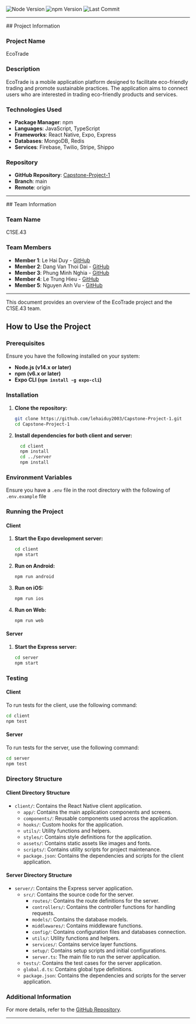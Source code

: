 ![Node Version](https://img.shields.io/badge/node-%3E%3D14.0.0-brightgreen)
![npm Version](https://img.shields.io/badge/npm-%3E%3D6.0.0-brightgreen)
![Last Commit](https://img.shields.io/github/last-commit/lehaiduy2003/Capstone-Project-1)

<hr/>
## Project Information

### Project Name

EcoTrade

### Description

EcoTrade is a mobile application platform designed to facilitate eco-friendly trading and promote sustainable practices.
The application aims to connect users who are interested in trading eco-friendly products and services.

### Technologies Used

- **Package Manager**: npm
- **Languages**: JavaScript, TypeScript
- **Frameworks**: React Native, Expo, Express
- **Databases**: MongoDB, Redis
- **Services**: Firebase, Twilio, Stripe, Shippo

### Repository

- **GitHub Repository**: [Capstone-Project-1](https://github.com/lehaiduy2003/Capstone-Project-1)
- **Branch**: main
- **Remote**: origin

<hr/>
## Team Information

### Team Name

C1SE.43

### Team Members

- **Member 1**: Le Hai Duy - [GitHub](https://github.com/lehaiduy2003)
- **Member 2**: Dang Van Thoi Dai - [GitHub](https://github.com/thoidai12234556)
- **Member 3**: Phung Minh Nghia - [GitHub](https://github.com/phungminhnghia)
- **Member 4**: Le Trung Hieu - [GitHub](https://github.com/trhieu2310)
- **Member 5**: Nguyen Anh Vu - [GitHub](https://github.com/vunguyenDev92)

<hr/>
This document provides an overview of the EcoTrade project and the C1SE.43 team.

## How to Use the Project

### Prerequisites

Ensure you have the following installed on your system:

- **Node.js (v14.x or later)**
- **npm (v6.x or later)**
- **Expo CLI (`npm install -g expo-cli`)**

### Installation

1. **Clone the repository:**
    ```sh
    git clone https://github.com/lehaiduy2003/Capstone-Project-1.git
    cd Capstone-Project-1
    ```

2. **Install dependencies for both client and server:**
    ```sh
      cd client
      npm install
      cd ../server
      npm install
    ```

### Environment Variables

Ensure you have a `.env` file in the root directory with the following of `.env.example` file

### Running the Project

#### Client

1. **Start the Expo development server:**
   ```sh
   cd client
   npm start
   ```

2. **Run on Android:**
   ```sh
   npm run android
   ```

3. **Run on iOS:**
   ```sh
   npm run ios
   ```

4. **Run on Web:**
   ```sh
   npm run web
   ```

#### Server

1. **Start the Express server:**
   ```sh
   cd server
   npm start
   ```

### Testing

#### Client

To run tests for the client, use the following command:

```sh
cd client
npm test
```

#### Server

To run tests for the server, use the following command:

```sh
cd server
npm test
```

### Directory Structure

#### Client Directory Structure

- `client/`: Contains the React Native client application.
    - `app/`: Contains the main application components and screens.
    - `components/`: Reusable components used across the application.
    - `hooks/`: Custom hooks for the application.
    - `utils/`: Utility functions and helpers.
    - `styles/`: Contains style definitions for the application.
    - `assets/`: Contains static assets like images and fonts.
    - `scripts/`: Contains utility scripts for project maintenance.
    - `package.json`: Contains the dependencies and scripts for the client application.

#### Server Directory Structure

- `server/`: Contains the Express server application.
    - `src/`: Contains the source code for the server.
        - `routes/`: Contains the route definitions for the server.
        - `controllers/`: Contains the controller functions for handling requests.
        - `models/`: Contains the database models.
        - `middlewares/`: Contains middleware functions.
        - `config/`: Contains configuration files and databases connection.
        - `utils/`: Utility functions and helpers.
        - `services/`: Contains service layer functions.
        - `setup/`: Contains setup scripts and initial configurations.
        - `server.ts`: The main file to run the server application.
    - `tests/`: Contains the test cases for the server application.
    - `global.d.ts`: Contains global type definitions.
    - `package.json`: Contains the dependencies and scripts for the server application.

### Additional Information

For more details, refer to the [GitHub Repository](https://github.com/lehaiduy2003/Capstone-Project-1).

<hr/>
